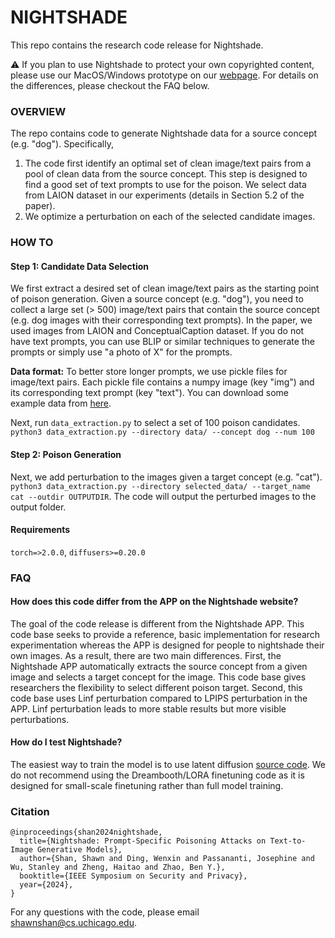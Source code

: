 # NIGHTSHADE

This repo contains the research code release for Nightshade.

:warning: If you plan to use Nightshade to protect your own copyrighted content, please use our MacOS/Windows prototype on our [webpage](https://nightshade.cs.uchicago.edu/downloads.html). For details on the differences, please checkout the FAQ below. 

### OVERVIEW

The repo contains code to generate Nightshade data for a source concept (e.g. "dog"). Specifically,

1) The code first identify an optimal set of clean image/text pairs from a pool of clean data from the source concept. This step is designed to find a good set of text prompts to use for the poison. We select data from LAION dataset in our experiments (details in Section 5.2 of the paper).
2) We optimize a perturbation on each of the selected candidate images.

### HOW TO

#### Step 1: Candidate Data Selection

We first extract a desired set of clean image/text pairs as the starting point of poison generation. Given a source concept (e.g. "dog"), you need to collect a large set (> 500) image/text pairs that contain the source concept (e.g. dog images with their corresponding text prompts). In the paper, we used images from LAION and ConceptualCaption dataset. If you do not have text prompts, you can use BLIP or similar techniques to generate the prompts or simply use "a photo of X" for the prompts.

**Data format:** To better store longer prompts, we use pickle files for image/text pairs. Each pickle file contains a numpy image (key "img") and its corresponding text prompt (key "text"). You can download some example data from [here](https://mirror.cs.uchicago.edu/fawkes/files/resources/example-data.zip).

Next, run `data_extraction.py` to select a set of 100 poison candidates. `python3 data_extraction.py --directory data/ --concept dog --num 100`

#### Step 2: Poison Generation

Next, we add perturbation to the images given a target concept (e.g. "cat"). `python3 data_extraction.py --directory selected_data/ --target_name cat --outdir OUTPUTDIR`. The code will output the perturbed images to the output folder.

#### Requirements
`torch=>2.0.0`, `diffusers>=0.20.0`

### FAQ

#### How does this code differ from the APP on the Nightshade website?
The goal of the code release is different from the Nightshade APP. This code base seeks to provide a reference, basic implementation for research experimentation whereas the APP is designed for people to nightshade their own images. As a result, there are two main differences. First, the Nightshade APP automatically extracts the source concept from a given image and selects a target concept for the image. This code base gives researchers the flexibility to select different poison target. Second, this code base uses Linf perturbation compared to LPIPS perturbation in the APP. Linf perturbation leads to more stable results but more visible perturbations.

#### How do I test Nightshade?
The easiest way to train the model is to use latent diffusion [source code](https://github.com/CompVis/stable-diffusion). We do not recommend using the Dreambooth/LORA finetuning code as it is designed for small-scale finetuning rather than full model training.

### Citation

```
@inproceedings{shan2024nightshade,
  title={Nightshade: Prompt-Specific Poisoning Attacks on Text-to-Image Generative Models},
  author={Shan, Shawn and Ding, Wenxin and Passananti, Josephine and Wu, Stanley and Zheng, Haitao and Zhao, Ben Y.},
  booktitle={IEEE Symposium on Security and Privacy},
  year={2024},
}
```

For any questions with the code, please email shawnshan@cs.uchicago.edu. 
